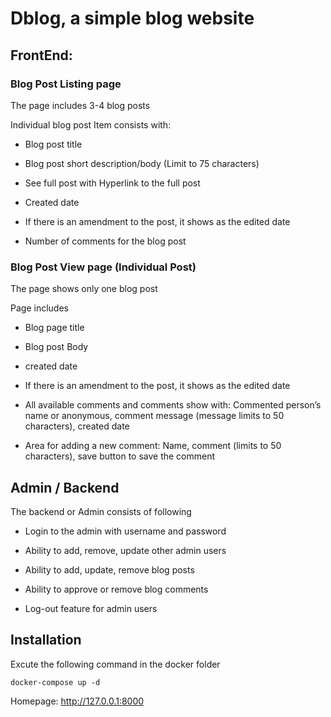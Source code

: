 # Dblog, a simple blog website

## FrontEnd:


### Blog Post Listing page
The page includes 3-4 blog posts

Individual blog post Item consists with:

-   Blog post title

-   Blog post short description/body (Limit to 75 characters)

-   See full post with Hyperlink to the full post

-   Created date

-   If there is an amendment to the post, it shows as the edited date

-    Number of comments for the blog post

### Blog Post View page (Individual Post)
The page shows only one blog post

Page includes

-   Blog page title

-   Blog post Body

-   created date

-   If there is an amendment to the post, it shows as the edited date

-   All available comments and comments show with: Commented person’s name or anonymous, comment message (message limits to 50 characters), created date


-   Area for adding a new comment: Name, comment (limits to 50 characters), save button to save the comment

## Admin / Backend

The backend or Admin consists of following

-   Login to the admin with username and password

-   Ability to add, remove, update other admin users

-   Ability to add, update, remove blog posts

-   Ability to approve or remove blog comments

-   Log-out feature for admin users

## Installation

Excute the following command in the docker folder
```
docker-compose up -d
```
Homepage: http://127.0.0.1:8000
